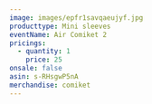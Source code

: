 ```yaml
---
image: images/epfr1savqaeujyf.jpg
producttype: Mini sleeves
eventName: Air Comiket 2
pricings:
  - quantity: 1
    price: 25
onsale: false
asin: s-RHsgwP5nA
merchandise: comiket
---
```

